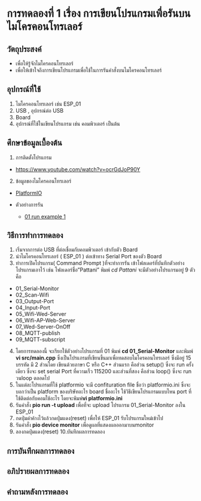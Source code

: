 # การทดลองที่ 1 เรื่อง การเขียนโปรแกรมเพื่อรันบนไมโครคอนโทรเลอร์

## วัตถุประสงค์
*  เพื่อให้รู้จักไมโครคอนโทรเลอร์
*  เพื่อให้เข้าใจถึงการเขียนโปรแกรมเพื่อใช้ในการรันคำสั่งบนไมโครคอนโทรเลอร์

## อุปกรณ์ที่ใช้
1.	ไมโครคอนโทรเลอร์ เช่น ESP_01
2.	USB , อุปกรณ์ต่อ USB
3.	Board
4.	อุปกรณ์ที่ใช้ในเขียนโปรแกรม เช่น คอมพิวเตอร์ เป็นต้น


## ศึกษาข้อมูลเบื้องต้น
1. การติดตั้งโปรแกรม
* https://www.youtube.com/watch?v=ocrGdJoP90Y
2.	ข้อมูลของไมโครคอนโทรเลอร์
* [PlatformIO]( https://platformio.org/ )

* ตัวอย่างการรัน
  * [01 run example 1](https://www.youtube.com/watch?v=NLIUsWLEpmg)

## วิธีการทำการทดลอง
1.	เริ่มจากการต่อ USB ที่ต่อเชื่อมกับคอมพิวเตอร์ เข้ากับตัว Board
2.	นำไมโครคอนโทรเลอร์ ( ESP_01 ) ต่อเข้าทาง Serial Port ของตัว Board
3.	ทำการเปิดโปรแกรม( Command Prompt )ที่จะทำการรัน เข้าโฟลเดอร์ที่บันทึกตัวอย่างโปรแกรมเอาไว้ เช่น โฟลเดอร์ชื่อ”Pattani” พิมพ์ *cd Pattani* จะมีตัวอย่างโปรแกรมอยู่ 9 ตัว คือ
   * 01_Serial-Monitor
   * 02_Scan-Wifi
   * 03_Output-Port
   * 04_Input-Port
   * 05_Wifi-Wed-Server
   * 06_Wifi-AP-Web-Server
   * 07_Wed-Server-OnOff
   * 08_MQTT-publish
   * 09_MQTT-subscript
4.	โดยการทดลองนี้ จะเรียกใช้ตัวอย่างโปรแกรมที่ 01 พิมพ์ **cd 01_Serial-Monitor**  และพิมพ์  **vi src/main.cpp** ซึ่งเป็นโปรแกรมที่เขียนขึ้นมาเพื่อทดสอบไมโครคอนโทรเลอร์ ซึ่งมีอยู่ 15 บรรทัด มี 2 ส่วนโดย เขียนด้วยภาษา C หรือ C++ ส่วนแรก คือส่วน setup() ซึ่งจะ run ครั้งเดียว ซึ่งจะ set serial Port ที่ความเร็ว 115200 และส่วนที่สอง คือส่วน loop() ซึ่งจะ run วนloop ตลอดไป 
5.	ในแต่ละโปรแกรมที่ใช้ platformio จะมี confituration file ชื่อว่า platformio.ini ซึ่งจะบอกว่าเป็น platform ของบริษัทอะไร board ชื่ออะไร ใช้วิธีเขียนโปรแกรมแบบไหน port ที่ใช้ติดต่อกับคอมใช้อะไร โดยจะพิมพ์**vi  platformio.ini**
6.	รันคำสั่ง **pio run -t upload** เพื่อที่จะ upload โปรแกรม 01_Serial-Monitor ลงใน ESP_01
7.	กดปุ่มดำค้างไว้แล้วกดปุ่มแดง(reset) เพื่อให้ ESP_01 รับโปรแกรมใหม่เข้าไป
8.	รันคำสั่ง **pio device monitor** เพื่อดูผลที่แสดงผลออกมาบนmonitor 
9.	ลองกดปุ่มแดง(reset) 
10.บันทึกผลการทดลอง


## การบันทึกผลการทดลอง

## อภิปรายผลการทดลอง

## คำถามหลังการทดลอง 
